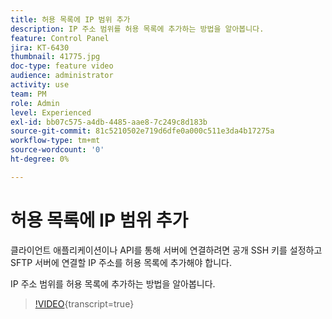 ```yaml
---
title: 허용 목록에 IP 범위 추가
description: IP 주소 범위를 허용 목록에 추가하는 방법을 알아봅니다.
feature: Control Panel
jira: KT-6430
thumbnail: 41775.jpg
doc-type: feature video
audience: administrator
activity: use
team: PM
role: Admin
level: Experienced
exl-id: bb07c575-a4db-4485-aae8-7c249c8d183b
source-git-commit: 81c5210502e719d6dfe0a000c511e3da4b17275a
workflow-type: tm+mt
source-wordcount: '0'
ht-degree: 0%

---
```


# 허용 목록에 IP 범위 추가

클라이언트 애플리케이션이나 API를 통해 서버에 연결하려면 공개 SSH 키를 설정하고 SFTP 서버에 연결할 IP 주소를 허용 목록에 추가해야 합니다.

IP 주소 범위를 허용 목록에 추가하는 방법을 알아봅니다.

>[!VIDEO](https://video.tv.adobe.com/v/3444643?learn=on&captions=kor){transcript=true}
